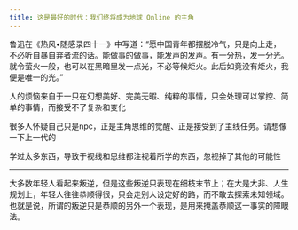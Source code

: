 ```yaml
---
title: 这是最好的时代：我们终将成为地球 Online 的主角
---
```


鲁迅在《热风•随感录四十一》中写道：“愿中国青年都摆脱冷气，只是向上走，不必听自暴自弃者流的话。能做事的做事，能发声的发声。有一分热，发一分光。就令萤火一般，也可以在黑暗里发一点光，不必等候炬火。此后如竟没有炬火，我便是唯一的光。”

人的烦恼来自于一只在幻想美好、完美无暇、纯粹的事情，只会处理可以掌控、简单的事情，而接受不了复杂和变化

很多人怀疑自己只是npc，正是主角思维的觉醒、正是接受到了主线任务。请想像一下上一代的

学过太多东西，导致于视线和思维都注视着所学的东西，忽视掉了其他的可能性


---

大多数年轻人看起来叛逆，但是这些叛逆只表现在细枝末节上；在大是大非、人生规划上，年轻人往往恭顺得很，只会走别人设定好的路，而不敢去探索未知领域。也就是说，所谓的叛逆只是恭顺的另外一个表现，是用来掩盖恭顺这一事实的障眼法。